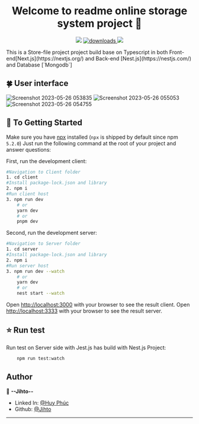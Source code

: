<h1 align="center">Welcome to readme online storage system project 👋</h1>
<p align="center">
  <img src="https://img.shields.io/npm/v/readme-md-generator.svg?orange=blue" />
  <a href="https://www.npmjs.com/package/readme-md-generator">
    <img alt="downloads" src="https://img.shields.io/npm/dm/readme-md-generator.svg?color=blue" target="_blank" />
  </a> 
  <a href="https://codecov.io/gh/kefranabg/readme-md-generator">
    <img src="https://codecov.io/gh/kefranabg/readme-md-generator/branch/master/graph/badge.svg" />
  </a> 
</p>
This is a Store-file project project build base on Typescript in both Front-end[Next.js](https://nextjs.org/) and Back-end [Nest.js](https://nestjs.com/) and Database [`Mongodb`]
 

## 🍀 User interface 

![Screenshot 2023-05-26 053835](https://github.com/user-attachments/assets/0ac5a48c-8d16-4fb5-bec9-c88ef4970b0a)
![Screenshot 2023-05-26 055053](https://github.com/user-attachments/assets/cc6315d4-9f41-4470-bb08-f342c572d6b7)
![Screenshot 2023-05-26 054755](https://github.com/user-attachments/assets/2893655c-7cf8-4a2c-ae87-7a9d89274560)

## 🚀 To Getting Started

Make sure you have [npx](https://www.npmjs.com/package/npx) installed (`npx` is shipped by default since npm `5.2.0`)
Just run the following command at the root of your project and answer questions:

First, run the development client:

```bash 
#Navigation to Client folder 
1. cd client 
#Install package-lock.json and library
2. npm i
#Run client host
3. npm run dev
    # or
    yarn dev
    # or
    pnpm dev
``` 

Second, run the development server:

```bash
#Navigation to Server folder 
1. cd server 
#Install package-lock.json and library
2. npm i
#Run server host
3. npm run dev --watch
    # or
    yarn dev
    # or
    nest start --watch
```

Open [http://localhost:3000](http://localhost:3000) with your browser to see the result client.
Open [http://localhost:3333](http://localhost:3333) with your browser to see the result server.

## ⭐️ Run test

Run test on Server side with Jest.js has build with Nest.js Project:

```bash
    npm run test:watch
``` 

## Author
👤 **--Jihto--**

- Linked In: [@Huy Phúc](https://www.linkedin.com/in/phuc-nguyen-9ba849266/)
- Github: [@Jihto](https://github.com/jihto)
 ---
 

